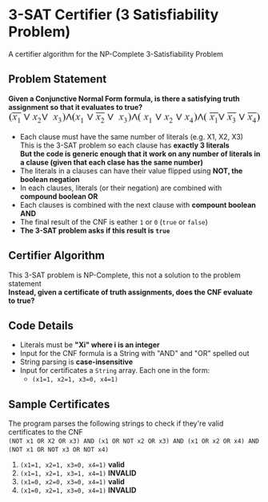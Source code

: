 # 3-SAT Certifier (3 Satisfiability Problem)
A certifier algorithm for the NP-Complete 3-Satisfiability Problem

## Problem Statement
**Given a Conjunctive Normal Form formula, is there a satisfying truth assignment so that it evaluates to true?**  
![](images/cnf.png)  
- Each clause must have the same number of literals (e.g. X1, X2, X3)  
This is the 3-SAT problem so each clause has **exactly 3 literals**  
**But the code is generic enough that it work on any number of literals in a clause (given that each clase has the same number)**
- The literals in a clauses can have their value flipped using **NOT, the boolean negation**
- In each clauses, literals (or their negation) are combined with **compound boolean OR**
- Each clauses is combined with the next clause with **compount boolean AND**
- The final result of the CNF is eather `1` or `0` (`true` or `false`)
- **The 3-SAT problem asks if this result is `true`**

## Certifier Algorithm
This 3-SAT problem is NP-Complete, this not a solution to the problem statement  
**Instead, given a certificate of truth assignments, does the CNF evaluate to true?**  

## Code Details
- Literals must be **"Xi" where i is an integer** 
- Input for the CNF formula is a String with "AND" and "OR" spelled out
- String parsing is **case-insensitive**
- Input for certificates a `String` array. Each one in the form:
  - `(x1=1, x2=1, x3=0, x4=1)`

## Sample Certificates
The program parses the following strings to check if they're valid certificates to the CNF  
`(NOT x1 OR X2 OR x3) AND (x1 OR NOT x2 OR x3) AND (x1 OR x2 OR x4) AND (NOT x1 OR NOT x3 OR NOT x4)`
1. `(x1=1, x2=1, x3=0, x4=1)` **valid**
2. `(x1=1, x2=1, x3=1, x4=1)` **INVALID**
3. `(x1=0, x2=0, x3=0, x4=1)` **valid**
4. `(x1=0, x2=1, x3=0, x4=1)` **INVALID**
